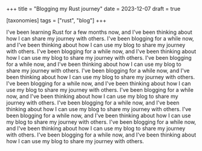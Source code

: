 +++
title = "Blogging my Rust journey"
date = 2023-12-07
draft = true

[taxonomies]
tags = ["rust", "blog"]
+++

I've been learning Rust for a few months now, and I've been thinking about how I can share my journey with others. I've been blogging for a while now, and I've been thinking about how I can use my blog to share my journey with others. I've been blogging for a while now, and I've been thinking about how I can use my blog to share my journey with others. I've been blogging for a while now, and I've been thinking about how I can use my blog to share my journey with others. I've been blogging for a while now, and I've been thinking about how I can use my blog to share my journey with others. I've been blogging for a while now, and I've been thinking about how I can use my blog to share my journey with others. I've been blogging for a while now, and I've been thinking about how I can use my blog to share my journey with others. I've been blogging for a while now, and I've been thinking about how I can use my blog to share my journey with others. I've been blogging for a while now, and I've been thinking about how I can use my blog to share my journey with others. I've been blogging for a while now, and I've been thinking about how I can use my blog to share my journey with others. I've been blogging for a while now, and I've been thinking about how I can use my blog to share my journey with others.
